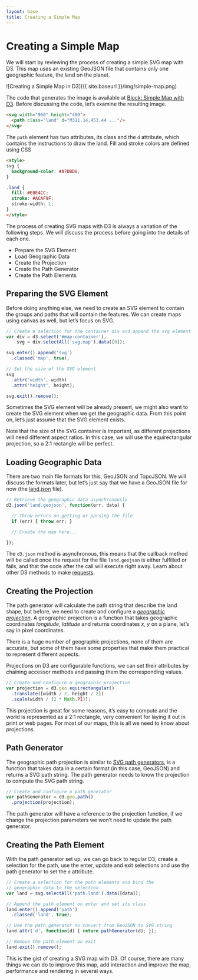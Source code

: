 ```yaml
---
layout: base
title: Creating a Simple Map
---
```


# Creating a Simple Map

We will start by reviewing the process of creating a simple SVG map with D3. This map uses an existing GeoJSON file that contains only one geographic feature, the land on the planet.

![Creating a Simple Map in D3]({{ site.baseurl }}/img/simple-map.png)

The code that generates the image is available at [Block: Simple Map with D3](http://bl.ocks.org/pnavarrc/0f23bd4806fba266159f). Before discussing the code, let’s examine the resulting image.

```html
<svg width="960" height="480">
  <path class="land" d="M321.14,453.44 ..."/>
</svg>
```

The `path` element has two attributes, its class and the `d` attribute, which contains the instructions to draw the land. Fill and stroke colors are defined using CSS

```html
<style>
svg {
  background-color: #A7DBD8;
}

.land {
  fill: #E0E4CC;
  stroke: #ACAF9F;
  stroke-width: 1;
}
</style>
```

The process of creating SVG maps with D3 is always a variation of the following steps. We will discuss the process before going into the details of each one.

- Prepare the SVG Element
- Load Geographic Data
- Create the Projection
- Create the Path Generator
- Create the Path Elements


## Preparing the SVG Element

Before doing anything else, we need to create an SVG element to contain the groups and paths that will contain the features. We can create maps using canvas as well, but let’s focus on SVG.

```js
// Create a selection for the container div and append the svg element
var div = d3.select('#map-container'),
    svg = div.selectAll('svg.map').data([0]);

svg.enter().append('svg')
  .classed('map', true);

// Set the size of the SVG element
svg
  .attr('width', width)
  .attr('height', height);

svg.exit().remove();
```

Sometimes the SVG element will be already present, we might also want to create the SVG element when we get the geographic data. From this point on, let’s just assume that the SVG element exists.

Note that the size of the SVG container is important, as different projections will need different aspect ratios. In this case, we will use the equirectangular projection, so a 2:1 rectangle will be perfect.


## Loading Geographic Data

There are two main file formats for this, GeoJSON and TopoJSON. We will discuss the formats later, but let’s just say that we have a GeoJSON file for now (the [land.json](https://gist.github.com/pnavarrc/0f23bd4806fba266159f#file-land-geojson) file).

```js
// Retrieve the geographic data asynchronously
d3.json('land.geojson', function(err, data) {

  // Throw errors on getting or parsing the file
  if (err) { throw err; }

  // Create the map here...

});
```

The `d3.json` method is asynchronous, this means that the callback method will be called once the request for the file `land.geojson` is either fulfilled or fails, and that the code after the call will execute right away. Learn about other D3 methods to make [requests](https://github.com/mbostock/d3/wiki/Requests).

## Creating the Projection

The path generator will calculate the path string that describe the land shape, but before, we need to create and configure a _[geographic projection](https://en.wikipedia.org/wiki/Map_projection)_. A geographic projection is a function that takes geographic coordinates _longitude, latitude_ and returns coordinates _x, y_ on a plane, let’s say in pixel coordinates.

There is a huge number of geographic projections, none of them are accurate, but some of them have some properties that make them practical to represent different aspects.

Projections on D3 are configurable functions, we can set their attributes by chaining accessor methods and passing them the corresponding values.

```js
// Create and configure a geographic projection
var projection = d3.geo.equirectangular()
  .translate([width / 2, height / 2])
  .scale(width / (2 * Math.PI));
```

This projection is great for some reasons, it’s easy to compute and the world is represented as a 2:1 rectangle, very convenient for laying it out in print or web pages. For most of our maps, this is all we need to know about projections.

## Path Generator

The geographic path projection is similar to [SVG path generators](https://github.com/mbostock/d3/wiki/SVG-Shapes#path-data-generators), is a function that takes data in a certain format (in this case, GeoJSON) and returns a SVG path string. The path generator needs to know the projection to compute the SVG path string.

```js
// Create and configure a path generator
var pathGenerator = d3.geo.path()
  .projection(projection);
```

The path generator will have a reference to the projection function, if we change the projection parameters we won’t need to update the path generator.

## Creating the Path Element

With the path generator set up, we can go back to regular D3, create a selection for the path, use the enter, update and exit selections and use the path generator to set the `d` attribute.

```js
// Create a selection for the path elements and bind the
// geographic data to the selection
var land = svg.selectAll('path.land').data([data]);

// Append the path element on enter and set its class
land.enter().append('path')
  .classed('land', true);

// Use the path generator to convert from GeoJSON to SVG string
land.attr('d', function(d) { return pathGenerator(d); });

// Remove the path element on exit
land.exit().remove();
```

This is the gist of creating a SVG map with D3. Of course, there are many things we can do to improve this map, add interaction and improve the map, performance and rendering in several ways.
